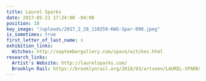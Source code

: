 ```yaml
---
title: Laurel Sparks
date: 2017-05-21 17:24:00 -04:00
position: 18
key_image: "/uploads/2017_2_28_110259-KWG-Spar-098.jpeg"
is_sometimes: true
first_letter_of_last_name: s
exhibition_links:
  Witches: http://septembergallery.com/space/witches.html
research_links:
  Artist's Website: http://laurelsparks.com/
  Brooklyn Rail: https://brooklynrail.org/2018/03/artseen/LAUREL-SPARKS-Geomantria
---
```


